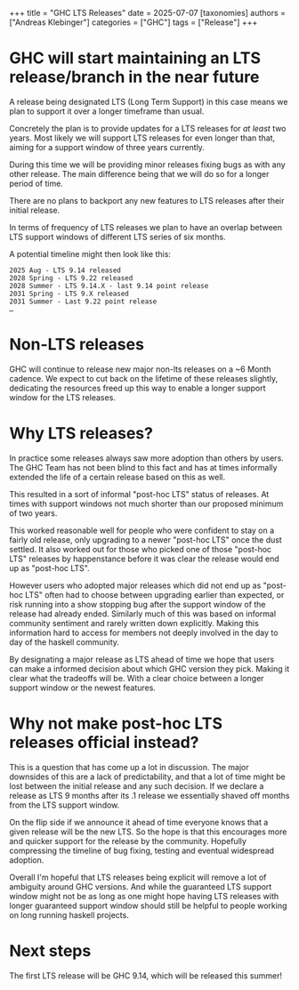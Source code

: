 +++
title = "GHC LTS Releases"
date = 2025-07-07
[taxonomies]
authors = ["Andreas Klebinger"]
categories = ["GHC"]
tags = ["Release"]
+++

# GHC will start maintaining an LTS release/branch in the near future

A release being designated LTS (Long Term Support) in this case means we plan
to support it over a longer timeframe than usual.

Concretely the plan is to provide updates for a LTS releases for *at least* two
years. Most likely we will support LTS releases for even longer than that,
aiming for a support window of three years currently.

During this time we will be providing minor releases fixing bugs as with any
other release. The main difference being that we will do so for a longer period
of time.

There are no plans to backport any new features to LTS releases after their
initial release.

In terms of frequency of LTS releases we plan to have an overlap between LTS
support windows of different LTS series of six months.

A potential timeline might then look like this:

```
2025 Aug - LTS 9.14 released
2028 Spring - LTS 9.22 released
2028 Summer - LTS 9.14.X - last 9.14 point release
2031 Spring - LTS 9.X released
2031 Summer - Last 9.22 point release
…
```

# Non-LTS releases

GHC will continue to release new major non-lts releases on a ~6 Month cadence.
We expect to cut back on the lifetime of these releases slightly, dedicating
the resources freed up this way to enable a longer support window for the LTS
releases.

# Why LTS releases?

In practice some releases always saw more adoption than others by users. The
GHC Team has not been blind to this fact and has at times informally extended
the life of a certain release based on this as well.

This resulted in a sort of informal "post-hoc LTS" status of releases. At times
with support windows not much shorter than our proposed minimum of two years.

This worked reasonable well for people who were confident to stay on a fairly
old release, only upgrading to a newer "post-hoc LTS" once the dust settled. It
also worked out for those who picked one of those "post-hoc LTS" releases by
happenstance before it was clear the release would end up as "post-hoc LTS".

However users who adopted major releases which did not end up as "post-hoc LTS"
often had to choose between upgrading earlier than expected, or risk running
into a show stopping bug after the support window of the release had already
ended. Similarly much of this was based on informal community sentiment and
rarely written down explicitly. Making this information hard to access for
members not deeply involved in the day to day of the haskell community.

By designating a major release as LTS ahead of time we hope that users can make
a informed decision about which GHC version they pick. Making it clear what the
tradeoffs will be. With a clear choice between a longer support window or the
newest features.

# Why not make post-hoc LTS releases official instead?

This is a question that has come up a lot in discussion. The major downsides of
this are a lack of predictability, and that a lot of time might be lost between
the initial release and any such decision. If we declare a release as LTS 9
months after its .1 release we essentially shaved off months from the LTS
support window.

On the flip side if we announce it ahead of time everyone knows that a given
release will be the new LTS. So the hope is that this encourages more and
quicker support for the release by the community. Hopefully compressing the
timeline of bug fixing, testing and eventual widespread adoption.

Overall I'm hopeful that LTS releases being explicit will remove a lot of
ambiguity around GHC versions. And while the guaranteed LTS support window
might not be as long as one might hope having LTS releases with longer
guaranteed support window should still be helpful to people working on long
running haskell projects.

# Next steps

The first LTS release will be GHC 9.14, which will be released this summer!

